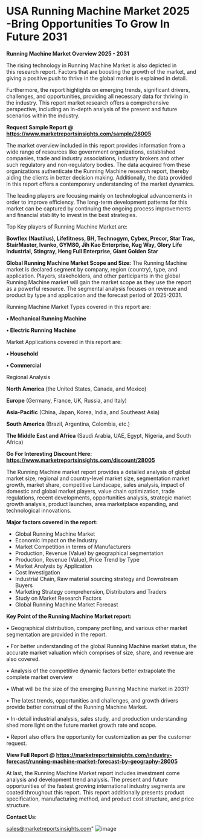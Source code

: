 # USA Running Machine Market 2025 -Bring Opportunities To Grow In Future 2031

<Strong> Running Machine Market Overview 2025 - 2031</strong>

The rising technology in Running Machine Market is also depicted in this research report. Factors that are boosting the growth of the market, and giving a positive push to thrive in the global market is explained in detail.

Furthermore, the report highlights on emerging trends, significant drivers, challenges, and opportunities, providing all necessary data for thriving in the industry. This report market research offers a comprehensive perspective, including an in-depth analysis of the present and future scenarios within the industry.

<strong>Request Sample Report @ <a href=https://www.marketreportsinsights.com/sample/28005>https://www.marketreportsinsights.com/sample/28005</a></strong>

The market overview included in this report provides information from a wide range of resources like government organizations, established companies, trade and industry associations, industry brokers and other such regulatory and non-regulatory bodies. The data acquired from these organizations authenticate the Running Machine research report, thereby aiding the clients in better decision making. Additionally, the data provided in this report offers a contemporary understanding of the market dynamics.

The leading players are focusing mainly on technological advancements in order to improve efficiency. The long-term development patterns for this market can be captured by continuing the ongoing process improvements and financial stability to invest in the best strategies.

Top Key players of Running Machine Market are:

<strong>Bowflex (Nautilus), Lifefitness, BH, Technogym, Cybex, Precor, Star Trac, StairMaster, Ivanko, GYM80, Jih Kao Enterprise, Kug Way, Glory Life Industrial, Stingray, Heng Full Enterprise, Giant Golden Star</strong>

<strong><b>Global Running Machine Market Scope and Size:</b></strong>
The Running Machine market is declared segment by company, region (country), type, and application. Players, stakeholders, and other participants in the global Running Machine market will gain the market scope as they use the report as a powerful resource. The segmental analysis focuses on revenue and product by type and application and the forecast period of 2025-2031.

Running Machine Market Types covered in this report are:

<strong>• Mechanical Running Machine

• Electric Running Machine</strong>

Market Applications covered in this report are:

<strong>• Household

• Commercial</strong> 

Regional Analysis

<strong>North America</strong> (the United States, Canada, and Mexico)

<strong>Europe</strong> (Germany, France, UK, Russia, and Italy)

<strong>Asia-Pacific</strong> (China, Japan, Korea, India, and Southeast Asia)

<strong>South America</strong> (Brazil, Argentina, Colombia, etc.)

<strong>The Middle East and Africa</strong> (Saudi Arabia, UAE, Egypt, Nigeria, and South Africa)

<strong>Go For Interesting Discount Here: <a href=https://www.marketreportsinsights.com/discount/28005>https://www.marketreportsinsights.com/discount/28005</a></strong>

The Running Machine market report provides a detailed analysis of global market size, regional and country-level market size, segmentation market growth, market share, competitive Landscape, sales analysis, impact of domestic and global market players, value chain optimization, trade regulations, recent developments, opportunities analysis, strategic market growth analysis, product launches, area marketplace expanding, and technological innovations.

<strong><b>Major factors covered in the report:</b></strong>
<ul>
  <li>Global Running Machine Market </li>
  <li>Economic Impact on the Industry</li>
  <li>Market Competition in terms of Manufacturers</li>
  <li>Production, Revenue (Value) by geographical segmentation</li>
  <li>Production, Revenue (Value), Price Trend by Type</li>
  <li>Market Analysis by Application</li>
  <li>Cost Investigation</li>
  <li>Industrial Chain, Raw material sourcing strategy and Downstream Buyers</li>
  <li>Marketing Strategy comprehension, Distributors and Traders</li>
  <li>Study on Market Research Factors</li>
  <li>Global Running Machine Market Forecast</li>
</ul>

<strong><b>Key Point of the Running Machine Market report:</b></strong>

• Geographical distribution, company profiling, and various other market segmentation are provided in the report.

• For better understanding of the global Running Machine market status, the accurate market valuation which comprises of size, share, and revenue are also covered.

• Analysis of the competitive dynamic factors better extrapolate the complete market overview

• What will be the size of the emerging Running Machine market in 2031?

• The latest trends, opportunities and challenges, and growth drivers provide better construal of the Running Machine Market.

• In-detail industrial analysis, sales study, and production understanding shed more light on the future market growth rate and scope.

• Report also offers the opportunity for customization as per the customer request.

<strong><b>View Full Report @ <a href=https://marketreportsinsights.com/industry-forecast/running-machine-market-forecast-by-geography-28005>https://marketreportsinsights.com/industry-forecast/running-machine-market-forecast-by-geography-28005</a></b></strong>


At last, the Running Machine Market report includes investment come analysis and development trend analysis. The present and future opportunities of the fastest growing international industry segments are coated throughout this report. This report additionally presents product specification, manufacturing method, and product cost structure, and price structure.

<strong>Contact Us:</strong>

sales@marketreportsinsights.com"
![image](https://github.com/user-attachments/assets/57cea764-fc5a-4fee-b1a1-1b549c2112cf)

